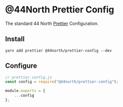 # @44North Prettier Config

The standard 44 North [Prettier](https://prettier.io/) Configuration.

## Install

```
yarn add prettier @44north/prettier-config --dev
```

## Configure

```js
// prettier.config.js
const config = require("@44north/prettier-config");

module.exports = {
    ...config
};
```
